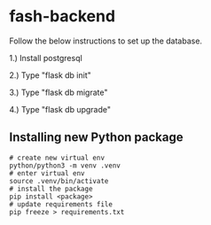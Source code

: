# fash-backend
Follow the below instructions to set up the database.

1.) Install postgresql

2.) Type "flask db init"

3.) Type "flask db migrate"

4.) Type "flask db upgrade"

## Installing new Python package
```
# create new virtual env
python/python3 -m venv .venv
# enter virtual env
source .venv/bin/activate
# install the package
pip install <package>
# update requirements file
pip freeze > requirements.txt